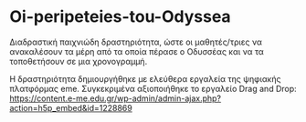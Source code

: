 # Oi-peripeteies-tou-Odyssea
Διαδραστική παιχνιώδη δραστηριότητα, ώστε οι μαθητές/τριες να ανακαλέσουν τα μέρη από τα οποία πέρασε ο Οδυσσέας και να τα τοποθετήσουν σε μια χρονογραμμή.

Η δραστηριότητα δημιουργήθηκε με ελεύθερα εργαλεία της ψηφιακής πλατφόρμας eme. 
  Συγκεκριμένα αξιοποιήθηκε το εργαλείο Drag and Drop: https://content.e-me.edu.gr/wp-admin/admin-ajax.php?action=h5p_embed&id=1228869
